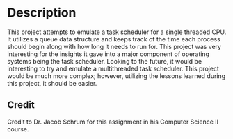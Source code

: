 # Description
This project attempts to emulate a task scheduler for a single threaded CPU. It utilizes a queue data structure and keeps track of the time each process should begin along with how long it needs to run for. This project was very interesting for the insights it gave into a major component of operating systems being the task scheduler. Looking to the future, it would be interesting to try and emulate a multithreaded task scheduler. This project would be much more complex; however, utilizing the lessons learned during this project, it should be easier.
## Credit
Credit to Dr. Jacob Schrum for this assignment in his Computer Science II course.
